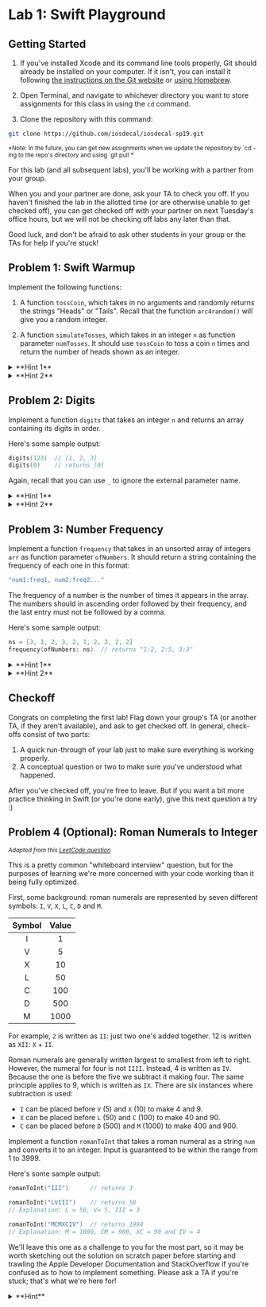 # Lab 1: Swift Playground


## Getting Started

1. If you've installed Xcode and its command line tools properly, Git should already be installed on your computer. If it isn't, you can install it following [the instructions on the Git website](https://git-scm.com/book/en/v2/Getting-Started-Installing-Git) or [using Homebrew](https://formulae.brew.sh/formula/git).

2. Open Terminal, and navigate to whichever directory you want to store assignments for this class in using the `cd` command.

3. Clone the repository with this command:

```bash
git clone https://github.com/iosdecal/iosdecal-sp19.git
```

<small>
*Note: In the future, you can get new assignments when we update the repository by `cd`-ing to the repo's directory and using `git pull`* </small>

For this lab (and all subsequent labs), you'll be working with a partner from your group.

When you and your partner are done, ask your TA to check you off. If you haven't finished the lab in the allotted time (or are otherwise unable to get checked off), you can get checked off with your partner on next Tuesday's office hours, but we will not be checking off labs any later than that.

Good luck, and don't be afraid to ask other students in your group or the TAs for help if you're stuck!

## Problem 1: Swift Warmup
 
 Implement the following functions:
 
 1. A function `tossCoin`, which takes in no arguments and randomly returns the strings "Heads" or "Tails". Recall that the function `arc4random()` will give you a random integer.
 
 2. A function `simulateTosses`, which takes in an integer `n` as function parameter `numTosses`. It should use `tossCoin` to toss a coin `n` times and return the number of heads shown as an integer.

<details> <summary>**Hint 1**</summary>
The modulo operator (`%`) returns true if a number is divisible by another number and false otherwise. For example, `n % 5` will tell you whether or not `n` is divisible by 5. You might be able to use this in `tossCoin`.
</details>

<details> <summary>**Hint 2**</summary>
The range operator (`...`) allows you to iterate through a range of values (inclusive) if you use it inside a `for` loop.
</details>


## Problem 2: Digits

Implement a function `digits` that takes an integer `n` and returns an array containing its digits in order.

Here's some sample output:

```swift
digits(123)  // [1, 2, 3]
digits(0)    // returns [0]
```

Again, recall that you can use `_` to ignore the external parameter name.

<details> <summary>**Hint 1**</summary>
Give recursion a try! What is the base case, and what should the recursive case do?
</details>

<details> <summary>**Hint 2**</summary>
You can append an element onto the end of an array either using the `+` operator or the `append` function.

```swift
let a = [1, 2]
a += [3]    // a is now [1, 2, 3]
a.append(4) // a is now [1, 2, 3, 4] 
```
</details>

## Problem 3: Number Frequency

Implement a function `frequency` that takes in an unsorted array of integers `arr` as function parameter `ofNumbers`. It should return a string containing the frequency of each one in this format: 

```swift
"num1:freq1, num2:freq2..."
```

The frequency of a number is the number of times it appears in the array. The numbers should in ascending order followed by their frequency, and the last entry must not be followed by a comma. 

Here's some sample output:

```swift
ns = [3, 1, 2, 3, 2, 1, 2, 3, 2, 2]
frequency(ofNumbers: ns)  // returns "1:2, 2:5, 3:3"
```

<details> <summary>**Hint 1**</summary>
There are multiple ways to solve this problem, but the easiest way is probably to use a dictionary. How might a dictionary's hashing property benefit us in this problem?

If you do end up using a dictionary, you'll want to take a closer look at **optionals** - you may need the `if let __ ` notation if you plan on accessing elements in the dictionary.
</details>

<details> <summary>**Hint 2**</summary>
You can use the `sort(by: )` function to sort an array by increasing or decreasing elements. Check out [this documentation article](https://developer.apple.com/documentation/swift/array/1688499-sort).
</details>

## Checkoff

Congrats on completing the first lab! Flag down your group's TA (or another TA, if they aren't available), and ask to get checked off. In general, check-offs consist of two parts: 

1. A quick run-through of your lab just to make sure everything is working properly.
2. A conceptual question or two to make sure you've understood what happened.

After you've checked off, you're free to leave. But if you want a bit more practice thinking in Swift (or you're done early), give this next question a try :)

## Problem 4 (Optional): Roman Numerals to Integer

<small>*Adapted from this [LeetCode question](https://leetcode.com/problems/roman-to-integer/)*</small>

This is a pretty common "whiteboard interview" question, but for the purposes of learning we're more concerned with your code working than it being fully optimized.

First, some background: roman numerals are represented by seven different symbols: `I`, `V`, `X`, `L`, `C`, `D` and `M`.

<center>

| Symbol | Value |
|:-:|:-:|
| I | 1 |
| V | 5 |
| X | 10 |
| L | 50 |
| C | 100 |
| D | 500 |
| M | 1000 |

</center>

For example, `2` is written as `II`: just two one's added together. 12 is written as `XII`: `X` + `II`. 

Roman numerals are generally written largest to smallest from left to right. However, the numeral for four is not `IIII`. Instead, 4 is written as `IV`. Because the one is before the five we subtract it making four. The same principle applies to 9, which is written as `IX`. There are six instances where subtraction is used:

- `I` can be placed before `V` (5) and `X` (10) to make 4 and 9. 
- `X` can be placed before `L` (50) and `C` (100) to make 40 and 90. 
- `C` can be placed before `D` (500) and `M` (1000) to make 400 and 900.

Implement a function `romanToInt` that takes a roman numeral as a string `num` and converts it to an integer. Input is guaranteed to be within the range from 1 to 3999.

Here's some sample output:

```swift
romanToInt("III")      // returns 3

romanToInt("LVIII")    // returns 58
// Explanation: L = 50, V= 5, III = 3

romanToInt("MCMXCIV")  // returns 1994
// Explanation: M = 1000, CM = 900, XC = 90 and IV = 4
```

We'll leave this one as a challenge to you for the most part, so it may be worth sketching out the solution on scratch paper before starting and trawling the Apple Developer Documentation and StackOverflow if you're confused as to how to implement something. Please ask a TA if you're stuck; that's what we're here for!

<details> <summary>**Hint**</summary>
If you need a nudge in the right direction, it may be worth considering the *conditional ternary operator*. It takes the form `question ? answer1 : answer2`, and is essentially a shortcut for evaluating one of two expressions based on whether the question is true or false.

Here's the relevant [Swift documentation](https://docs.swift.org/swift-book/LanguageGuide/BasicOperators.html#ID71).
</details>

<br><br><br>
